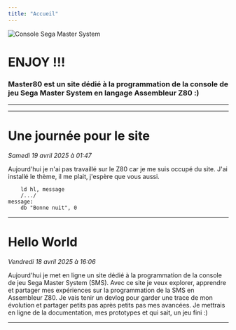 ```yaml
---
title: "Accueil"
---
```


![Console Sega Master System](img/index/sms.jpg)

# __ENJOY !!!__
### __Master80__ est un site dédié à la programmation de la console de jeu Sega Master System en langage Assembleur Z80 :)
---

---
# Une journée pour le site

_Samedi 19 avril 2025 à 01:47_

Aujourd'hui je n'ai pas travaillé sur le Z80 car je me suis occupé du site. J'ai installé le thème, il me plait, j'espère que vous aussi.

```Z80
    ld hl, message
    /.../
message:
    db "Bonne nuit", 0
```

---
# Hello World 

_Vendredi 18 avril 2025 à 16:06_

Aujourd'hui je met en ligne un site dédié à la programmation de la console de jeu Sega Master System (SMS). 
Avec ce site je veux explorer, apprendre et partager mes expériences sur la programmation de la SMS en Assembleur Z80. Je vais tenir un devlog pour garder une trace de mon évolution et partager petits pas après petits pas mes avancées.
Je mettrais en ligne de la documentation, mes prototypes et qui sait, un jeu fini :)

---